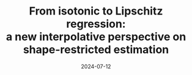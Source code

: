---
layout: default 
title: "From isotonic to Lipschitz regression: <br>
a new interpolative perspective on shape-restricted estimation"
authors: Kenta Takatsu, Tianyu Zhang, and Arun Kuchibhotla
year: 2024+
date: "2024-07-12"
link: https://arxiv.org/abs/2307.05732
category: Selected Papers
code: https://github.com/Kenta426/npparam
---